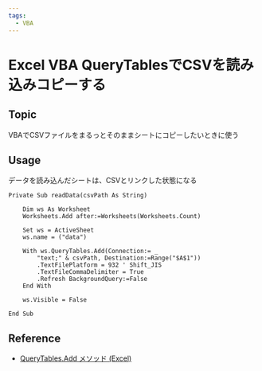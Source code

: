 ```yaml
---
tags:
  - VBA
---
```


# Excel VBA QueryTablesでCSVを読み込みコピーする

## Topic

VBAでCSVファイルをまるっとそのままシートにコピーしたいときに使う

## Usage

データを読み込んだシートは、CSVとリンクした状態になる

```VBScript
Private Sub readData(csvPath As String)

    Dim ws As Worksheet
    Worksheets.Add after:=Worksheets(Worksheets.Count)
    
    Set ws = ActiveSheet
    ws.name = ("data")

    With ws.QueryTables.Add(Connection:= _
        "text;" & csvPath, Destination:=Range("$A$1"))
        .TextFilePlatform = 932 ' Shift_JIS
        .TextFileCommaDelimiter = True
        .Refresh BackgroundQuery:=False
    End With
    
    ws.Visible = False

End Sub
```

## Reference
- [QueryTables.Add メソッド (Excel)](https://learn.microsoft.com/ja-jp/office/vba/api/excel.querytables.add)
